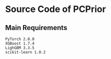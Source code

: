# Source Code of PCPrior
## Main Requirements
    PyTorch 2.0.0
    XGBoost 1.7.4
    LighGBM 3.3.5
    scikit-learn 1.0.2